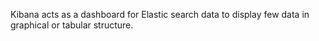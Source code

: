 Kibana acts as a dashboard for Elastic search data to display few data in graphical or tabular structure.